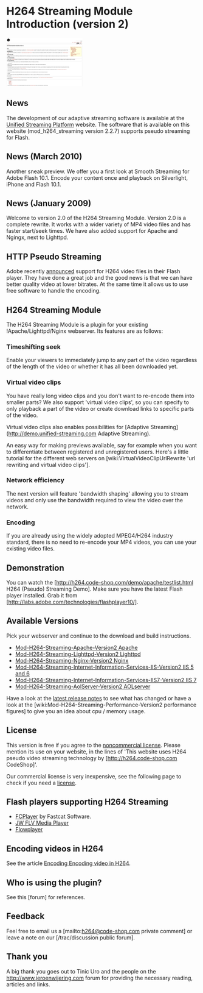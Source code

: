 # H264 Streaming Module Introduction (version 2)

<img src="site.png" alt="Old site" width="200" />

## News

The development of our adaptive streaming software is available at the
[Unified Streaming Platform](http://www.unified-streaming.com) website. The
software that is available on this website (mod_h264_streaming version 2.2.7)
supports pseudo streaming for Flash. 

## News (March 2010)

Another sneak preview. We offer you a first look at Smooth Streaming for Adobe
Flash 10.1. Encode your content once and playback on Silverlight, iPhone and
Flash 10.1. 

## News (January 2009)

Welcome to version 2.0 of the H264 Streaming Module. Version 2.0 is a complete
rewrite. It works with a wider variety of MP4 video files and has faster
start/seek times. We have also added support for Apache and Ngingx, next to
Lighttpd.

## HTTP Pseudo Streaming

Adobe recently [announced](http://www.adobe.com/aboutadobe/pressroom/pressreleases/200712/120407adobemoviestar.html)
support for H264 video files in their Flash player. They have done a
great job and the good news is that we can have better quality video at lower
bitrates. At the same time it allows us to use free software to handle the
encoding.

## H264 Streaming Module

The H264 Streaming Module is a plugin for your existing !Apache/Lighttpd/Nginx
webserver. Its features are as follows:

### Timeshifting seek

Enable your viewers to immediately jump to any part of the video regardless of
the length of the video or whether it has all been downloaded yet.

### Virtual video clips

You have really long video clips and you don't want to re-encode them into
smaller parts? We also support 'virtual video clips', so you can specify to only
playback a part of the video or create download links to specific parts of the
video.

Virtual video clips also enables possibilities for
[Adaptive Streaming](http://demo.unified-streaming.com Adaptive Streaming).

An easy way for making previews available, say for example when you want to
differentiate between registered and unregistered users. Here's a little
tutorial for the different web servers on [wiki:VirtualVideoClipUrlRewrite 'url
rewriting and virtual video clips'].

### Network efficiency 

The next version will feature 'bandwidth shaping' allowing you to stream videos
and only use the bandwidth required to view the video over the network.

### Encoding

If you are already using the widely adopted MPEG4/H264 industry standard, there
is no need to re-encode your MP4 videos, you can use your existing video files.

## Demonstration

You can watch the [http://h264.code-shop.com/demo/apache/testlist.html H264
(Pseudo) Streaming Demo]. Make sure you have the latest Flash player installed.
Grab it from [http://labs.adobe.com/technologies/flashplayer10/].

## Available Versions

Pick your webserver and continue to the download and build instructions.

  * [Mod-H264-Streaming-Apache-Version2 Apache](Apache.md)
  * [Mod-H264-Streaming-Lighttpd-Version2 Lighttpd](Lighttpd.md)
  * [Mod-H264-Streaming-Nginx-Version2 Nginx](Nginx.md)
  * [Mod-H264-Streaming-Internet-Information-Services-IIS-Version2 IIS 5 and 6](IIS-5-6.md)
  * [Mod-H264-Streaming-Internet-Information-Services-IIS7-Version2 IIS 7](IIS-7.md)
  * [Mod-H264-Streaming-AolServer-Version2 AOLserver](Aolserver.md)

Have a look at the [latest release notes](Release.notes) to see what
has changed or have a look at the [wiki:Mod-H264-Streaming-Performance-Version2
performance figures] to give you an idea about cpu / memory usage.

## License

This version is free if you agree to the
[noncommercial license](http://creativecommons.org/licenses/by-nc-sa/3.0).
Please mention its use on your website, in the lines of 'This website uses H264
pseudo video streaming technology by [http://h264.code-shop.com CodeShop]'.

Our commercial license is very inexpensive, see the following page to check if
you need a [license](License.md).

## Flash players supporting H264 Streaming

  * [FCPlayer](http://www.fastcatsoftware.com/Player/H264Streaming/demo.asp) by Fastcat Software.  
  * [JW FLV Media Player]([http://www.longtailvideo.com/players/jw-flv-player)
  * [Flowplayer](http://www.flowplayer.org/)

## Encoding videos in H264

See the article [Encoding Encoding video in H264](Encoding.md).

## Who is using the plugin?

See this [forum] for references.

## Feedback

Feel free to email us a [mailto:h264@code-shop.com private comment] or leave a
note on our [/trac/discussion public forum].

## Thank you

A big thank you goes out to Tinic Uro and the people on the
http://www.jeroenwijering.com forum for providing the necessary reading,
articles and links.


